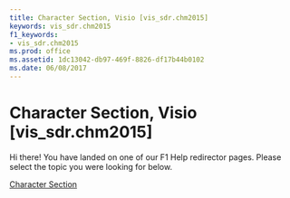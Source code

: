 ```yaml
---
title: Character Section, Visio [vis_sdr.chm2015]
keywords: vis_sdr.chm2015
f1_keywords:
- vis_sdr.chm2015
ms.prod: office
ms.assetid: 1dc13042-db97-469f-8826-df17b44b0102
ms.date: 06/08/2017
---
```



# Character Section, Visio [vis_sdr.chm2015]

Hi there! You have landed on one of our F1 Help redirector pages. Please select the topic you were looking for below.

[Character Section](http://msdn.microsoft.com/library/f5afe93a-9217-a9ec-76ce-daf12afbb0f7%28Office.15%29.aspx)

